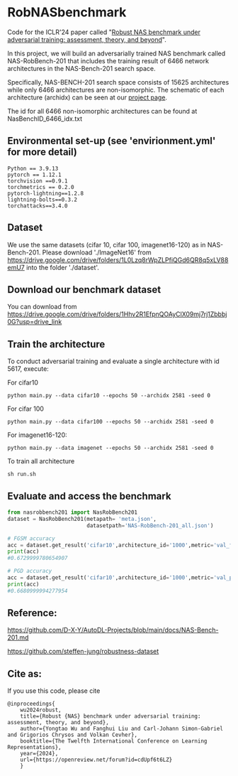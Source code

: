 # RobNASbenchmark

Code for the ICLR'24 paper called "[Robust NAS benchmark under adversarial training: assessment, theory, and beyond](https://openreview.net/pdf?id=cdUpf6t6LZ)".


 In this project, we will build an adversarially trained NAS benchmark called NAS-RobBench-201 that includes the training result of 6466 network architectures in the NAS-Bench-201 search space. 
 
 Specifically, NAS-BENCH-201 search space consists of 15625 architectures while only 6466 architectures are non-isomorphic. The schematic of each architecture (archidx) can be seen at our [project page](nasrobbench201.github.io).

The id for all 6466 non-isomorphic architectures can be found at NasBenchID_6466_idx.txt


## Environmental set-up (see 'envirionment.yml' for more detail)
```
Python == 3.9.13
pytorch == 1.12.1
torchvision ==0.9.1
torchmetrics == 0.2.0
pytorch-lightning==1.2.8
lightning-bolts==0.3.2
torchattacks==3.4.0
```

## Dataset
We use the same datasets (cifar 10, cifar 100, imagenet16-120) as in NAS-Bench-201. Please download './ImageNet16' from https://drive.google.com/drive/folders/1L0Lzq8rWpZLPfiQGd6QR8q5xLV88emU7 into the folder './dataset'.

## Download our benchmark dataset
You can download from https://drive.google.com/drive/folders/1Hhv2R1EfpnQOAyClX09mj7rj1Zbbbj0G?usp=drive_link

## Train the architecture
To conduct adversarial training and evaluate a single architecture with id 5617, execute:

For cifar10
```
python main.py --data cifar10 --epochs 50 --archidx 2581 -seed 0
```

For cifar 100
```
python main.py --data cifar100 --epochs 50 --archidx 2581 -seed 0
```

For imagenet16-120:
```
python main.py --data imagenet --epochs 50 --archidx 2581 -seed 0
```

To train all architecture
```
sh run.sh
```


## Evaluate and access the benchmark
```python
from nasrobbench201 import NasRobBench201
dataset = NasRobBench201(metapath= 'meta.json',
                         datasetpath='NAS-RobBench-201_all.json')

# FGSM accuracy
acc = dataset.get_result('cifar10',architecture_id='1000',metric='val_fgsm_3.0_acc')
print(acc)
#0.6729999780654907

# PGD accuracy
acc = dataset.get_result('cifar10',architecture_id='1000',metric='val_pgd_3.0_acc')
print(acc)
#0.6680999994277954
```

## Reference:
https://github.com/D-X-Y/AutoDL-Projects/blob/main/docs/NAS-Bench-201.md

https://github.com/steffen-jung/robustness-dataset


## Cite as:
If you use this code, please cite 
```
@inproceedings{
    wu2024robust,
    title={Robust {NAS} benchmark under adversarial training: assessment, theory, and beyond},
    author={Yongtao Wu and Fanghui Liu and Carl-Johann Simon-Gabriel and Grigorios Chrysos and Volkan Cevher},
    booktitle={The Twelfth International Conference on Learning Representations},
    year={2024},
    url={https://openreview.net/forum?id=cdUpf6t6LZ}
    }
```